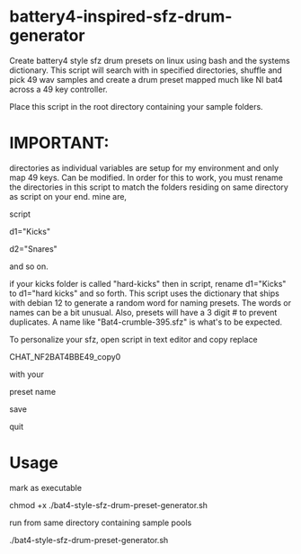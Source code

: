 # battery4-inspired-sfz-drum-generator

Create battery4 style sfz drum presets on linux using bash and the systems dictionary. This script will search with in specified directories, shuffle and pick 49 wav samples and create a drum preset mapped much like NI bat4 across a 49 key controller.

Place this script in the root directory containing your sample folders. 

# IMPORTANT: 

directories as individual variables are setup for my environment and only map 49 keys. Can be modified. In order for this to work, you must rename the directories in this script to match the folders residing on same directory as script on your end. mine are,

script

d1="Kicks"

d2="Snares"

and so on.

if your kicks folder is called "hard-kicks" then in script, rename d1="Kicks" to d1="hard kicks" and so forth. This script uses the dictionary that ships with debian 12 to generate a random word for naming presets. The words or names can be a bit unusual. Also, presets will have a 3 digit # to prevent duplicates. A name like "Bat4-crumble-395.sfz" is what's to be expected.

To personalize your sfz, open script in text editor and copy replace 


CHAT_NF2BAT4BBE49_copy0


with your


preset name

save

quit

# Usage

mark as executable

chmod +x ./bat4-style-sfz-drum-preset-generator.sh

run from same directory containing sample pools

./bat4-style-sfz-drum-preset-generator.sh
